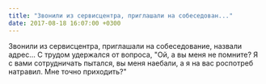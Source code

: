 ```yaml
---
title: "Звонили из сервисцентра, приглашали на собеседован..."
date: 2017-08-18 16:07:00 +0300
---
```


Звонили из сервисцентра, приглашали на собеседование, назвали адрес... С трудом удержался от вопроса, "Ой, а вы меня не помните? Я с вами сотрудничать пытался, вы меня наебали, а я на вас роспотреб натравил. Мне точно приходить?"

